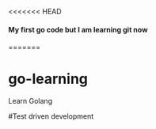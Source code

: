 <<<<<<< HEAD
#### My first go code but I am learning git now
=======
# go-learning
Learn Golang

#Test driven development
